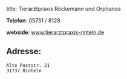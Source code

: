 title: Tierarztpraxis Röckemann und Orphanos

**Telefon**: 05751 / 8128

**webside**: www.tierarztpraxis-rinteln.de



Adresse:
---------

    Alte Poststr. 21
    31737 Rinteln


